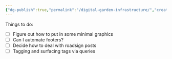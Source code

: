 ```yaml
---
{"dg-publish":true,"permalink":"/digital-garden-infrastructure/","created":"2023-03-16T17:46:19.121-04:00","updated":"2023-04-06T15:45:47.075-04:00"}
---
```


Things to do:

- [ ] Figure out how to put in some minimal graphics
- [ ] Can I automate footers?
- [ ] Decide how to deal with roadsign posts
- [ ] Tagging and surfacing tags via queries
